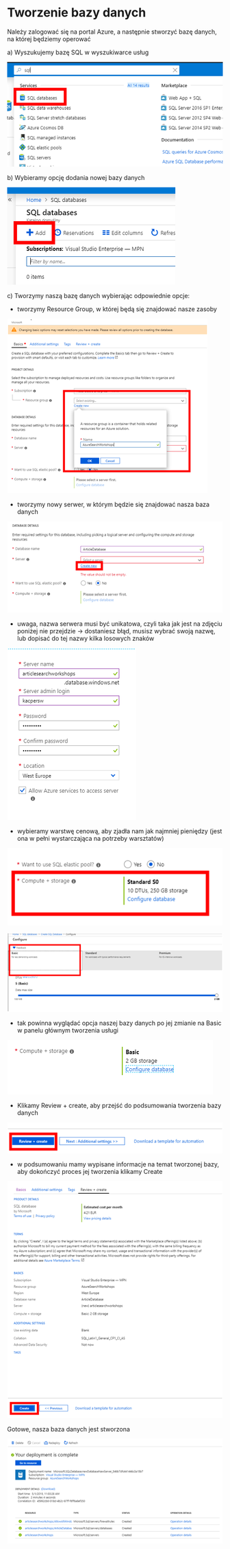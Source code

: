 # Tworzenie bazy danych

 Należy zalogować się na portal Azure, a następnie stworzyć bazę danych, na której będziemy operować

a\) Wyszukujemy bazę SQL w wyszukiwarce usług

![](../../.gitbook/assets/image%20%2830%29.png)

b\) Wybieramy opcję dodania nowej bazy danych

![](../../.gitbook/assets/image%20%2832%29.png)

c\) Tworzymy naszą bazę danych wybierając odpowiednie opcje:

* tworzymy Resource Group, w której będą się znajdować nasze zasoby

![](../../.gitbook/assets/image%20%2827%29.png)



* tworzymy nowy serwer, w którym będzie się znajdować nasza baza danych

![](../../.gitbook/assets/image%20%2885%29.png)



* uwaga, nazwa serwera musi być unikatowa, czyli taka jak jest na zdjęciu poniżej nie przejdzie -&gt; dostaniesz błąd, musisz wybrać swoją nazwę, lub dopisać do tej nazwy kilka losowych znaków

![](../../.gitbook/assets/image%20%2895%29.png)



* wybieramy warstwę cenową, aby zjadła nam jak najmniej pieniędzy \(jest ona w pełni wystarczająca na potrzeby warsztatów\)

![](../../.gitbook/assets/image%20%2817%29.png)

![](../../.gitbook/assets/image%20%2893%29.png)



* tak powinna wyglądać opcja naszej bazy danych po jej zmianie na Basic w panelu głównym tworzenia usługi

![](../../.gitbook/assets/image%20%2873%29.png)



* Klikamy Review + create, aby przejść do podsumowania tworzenia bazy danych

![](../../.gitbook/assets/image%20%2896%29.png)



* w podsumowaniu mamy wypisane informacje na temat tworzonej bazy, aby dokończyć proces jej tworzenia klikamy Create

![](../../.gitbook/assets/image%20%2818%29.png)

Gotowe, nasza baza danych jest stworzona

![](../../.gitbook/assets/image%20%2833%29.png)

